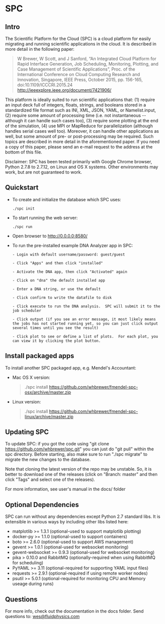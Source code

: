 # SPC

## Intro

The Scientific Platform for the Cloud (SPC) is a cloud platform for easily migrating and running scientific applications in the cloud.  It is described in more detail in the following paper:

  > W Brewer, W Scott, and J Sanford, “An Integrated Cloud Platform for Rapid Interface Generation, Job Scheduling, Monitoring, Plotting, and Case Management of Scientific Applications”, Proc. of the International Conference on Cloud Computing Research and Innovation, Singapore, IEEE Press, October 2015, pp. 156-165, doi:10.1109/ICCCRI.2015.24 http://ieeexplore.ieee.org/document/7421906/

This platform is ideally suited to run scientific applications that: (1) require an input deck full of integers, floats, strings, and booleans stored in a standardized file format such as INI, XML, JSON, YAML, or Namelist.input, (2) require some amount of processing time (i.e. not instantaneous -- although it can handle such cases too), (3) require some plotting at the end of the simulation, (4) use MPI or MapReduce for parallelization (although handles serial cases well too).  Moreover, it can handle other applications as well, but some amount of pre- or post-processing may be required.  Such topics are described in more detail in the aforementioned paper.  If you need a copy of this paper, please send an e-mail request to the address at the bottom of this file.

Disclaimer: SPC has been tested primarily with Google Chrome browser, Python 2.7.8 to 2.7.12, on Linux and OS X systems. Other environments may work, but are not guaranteed to work.

## Quickstart

* To create and initialize the database which SPC uses:

    `./spc init`

* To start running the web server:

    `./spc run`

* Open browser to http://0.0.0.0:8580/

* To run the pre-installed example DNA Analyzer app in SPC:

      - Login with default username/password: guest/guest

      - Click "Apps" and then click "installed"

      - Activate the DNA app, then click "Activated" again

      - Click on "dna" the default installed app

      - Enter a DNA string, or use the default

      - Click confirm to write the datafile to disk

      - Click execute to run the DNA analysis.  SPC will submit it to the job scheduler

      - Click output (if you see an error message, it most likely means the jobs has not started running yet, so you can just click output several times until you see the result)

      - Click plot to see or define a list of plots.  For each plot, you can view it by clicking the plot button.  

## Install packaged apps

To install another SPC packaged app, e.g. Mendel's Accountant:

* Mac OS X version:

    > ./spc install https://github.com/whbrewer/fmendel-spc-osx/archive/master.zip

* Linux version:

    > ./spc install https://github.com/whbrewer/fmendel-spc-linux/archive/master.zip

## Updating SPC

To update SPC: if you got the code using "git clone https://github.com/whbrewer/spc.git"
you can just do "git pull" within the spc directory.  Before starting, also make sure
to run "./spc migrate" to migrate the new changes to the database.  

Note that cloning the latest version of the repo may be unstable.  So, it is
better to download one of the releases (click on "Branch: master" and then click "Tags"
and select one of the releases).

For more information, see user's manual in the docs/ folder

## Optional Dependencies

SPC can run without any dependencies except Python 2.7 standard libs.  It
is extensible in various ways by including other libs listed here:

* matplotlib >= 1.3.1 (optional-used to support matplotlib plotting)
* docker-py >= 1.1.0 (optional-used to support containers)
* boto >= 2.6.0 (optional-used to support AWS management)
* gevent >= 1.0.1 (optional-used for websocket monitoring)
* gevent-websocket >= 0.9.3 (optional-used for websocket monitoring)
* pika > 0.10.0 and RabbitMQ (optionally-required when using RabbitMQ for scheduling)
* PyYAML >= 3.11 (optional-required for supporting YAML input files)
* requests >= 2.9.1 (optional-required if using remote worker nodes)
* psutil >= 5.0.1 (optional-required for monitoring CPU and Memory useage during runs)

## Questions

For more info, check out the documentation in the docs folder.  Send questions to: wes@fluidphysics.com
